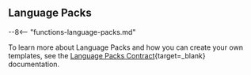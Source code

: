 ## Language Packs

--8<-- "functions-language-packs.md"

To learn more about Language Packs and how you can create your own templates,
see the [Language Packs Contract](https://github.com/knative/func/blob/main/docs/language-pack-providers/language-pack-contract.md){target=_blank} documentation.
